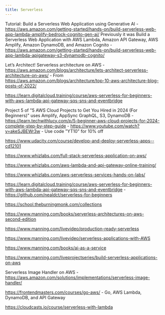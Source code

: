 ```yaml
---
title: Serverless
---
```


Tutorial: Build a Serverless Web Application using Generative AI - https://aws.amazon.com/getting-started/hands-on/build-serverless-web-app-lambda-amplify-bedrock-cognito-gen-ai/ Previously it was Build a Serverless Web Application with AWS Lambda, Amazon API Gateway, AWS Amplify, Amazon DynamoDB, and Amazon Cognito - https://aws.amazon.com/getting-started/hands-on/build-serverless-web-app-lambda-apigateway-s3-dynamodb-cognito/

Let’s Architect! Serverless architecture on AWS - https://aws.amazon.com/blogs/architecture/lets-architect-serverless-architecture-on-aws/ - From https://aws.amazon.com/blogs/architecture/top-10-aws-architecture-blog-posts-of-2022/

https://learn.digitalcloud.training/course/aws-serverless-for-beginners-with-aws-lambda-api-gateway-sqs-sns-and-eventbridge

Project 5 of "5 AWS Cloud Projects to Get You Hired in 2024 (For Beginners)" uses Amplify, AppSync GraphQL, S3, DynamoDB - https://learn.techwithlucy.com/p/5-beginner-aws-cloud-projects-for-2024-complete-step-by-step-guide - https://www.youtube.com/watch?v=akeSJBEWr3w - Use code "YT10" for 10% off

https://www.udacity.com/course/develop-and-deploy-serverless-apps--cd12101

https://www.whizlabs.com/full-stack-serverless-application-on-aws/

https://www.whizlabs.com/aws-lambda-and-api-gateway-online-training/

https://www.whizlabs.com/aws-serverless-services-hands-on-labs/

https://learn.digitalcloud.training/course/aws-serverless-for-beginners-with-aws-lambda-api-gateway-sqs-sns-and-eventbridge - https://github.com/nealdct/serverless-for-beginners

https://school.theburningmonk.com/collections

https://www.manning.com/books/serverless-architectures-on-aws-second-edition

https://www.manning.com/livevideo/production-ready-serverless

https://www.manning.com/livevideo/serverless-applications-with-AWS

https://www.manning.com/books/ai-as-a-service

https://www.manning.com/liveprojectseries/build-serverless-applications-on-aws

Serverless Image Handler on AWS - https://aws.amazon.com/solutions/implementations/serverless-image-handler/

https://frontendmasters.com/courses/go-aws/ - Go, AWS Lambda, DynamoDB, and API Gateway

https://cloudcasts.io/course/serverless-with-lambda

